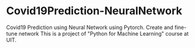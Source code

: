 # Covid19Prediction-NeuralNetwork
Covid19 Prediction using Neural Network using Pytorch. Create and fine-tune network
This is a project of "Python for Machine Learning" course at UIT.
